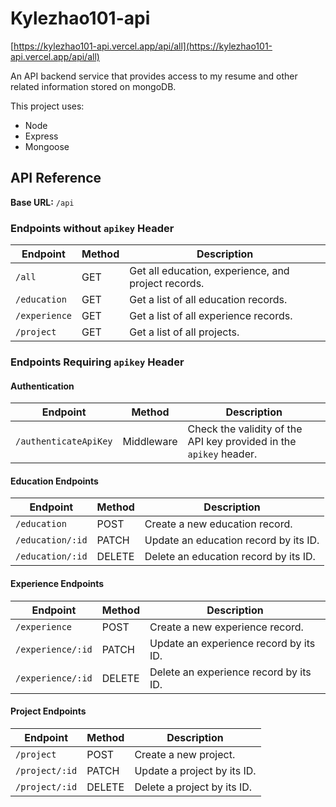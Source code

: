 
# Kylezhao101-api

[https://kylezhao101-api.vercel.app/api/all](https://kylezhao101-api.vercel.app/api/all)

An API backend service that provides access to my resume and other related information stored on mongoDB.

This project uses:

- Node
- Express
- Mongoose



## API Reference

**Base URL:** `/api`

### Endpoints without `apikey` Header

| Endpoint            | Method | Description                                    |
| ------------------- | ------ | ---------------------------------------------- |
| `/all`              | GET    | Get all education, experience, and project records. |
| `/education`        | GET    | Get a list of all education records.           |
| `/experience`       | GET    | Get a list of all experience records.          |
| `/project`          | GET    | Get a list of all projects.                    |

### Endpoints Requiring `apikey` Header

#### Authentication

| Endpoint            | Method | Description                                    |
| ------------------- | ------ | ---------------------------------------------- |
| `/authenticateApiKey` | Middleware | Check the validity of the API key provided in the `apikey` header. |

#### Education Endpoints

| Endpoint            | Method | Description                                    |
| ------------------- | ------ | ---------------------------------------------- |
| `/education`        | POST   | Create a new education record.                 |
| `/education/:id`    | PATCH  | Update an education record by its ID.          |
| `/education/:id`    | DELETE | Delete an education record by its ID.          |

#### Experience Endpoints

| Endpoint            | Method | Description                                    |
| ------------------- | ------ | ---------------------------------------------- |
| `/experience`       | POST   | Create a new experience record.                |
| `/experience/:id`   | PATCH  | Update an experience record by its ID.         |
| `/experience/:id`   | DELETE | Delete an experience record by its ID.         |

#### Project Endpoints

| Endpoint            | Method | Description                                    |
| ------------------- | ------ | ---------------------------------------------- |
| `/project`          | POST   | Create a new project.                          |
| `/project/:id`      | PATCH  | Update a project by its ID.                   |
| `/project/:id`      | DELETE | Delete a project by its ID.  
